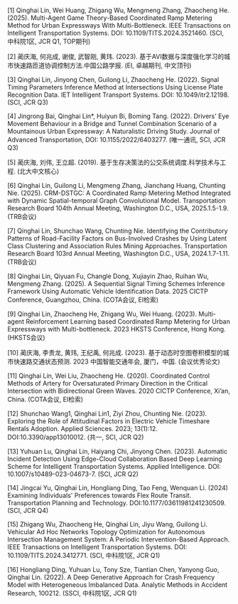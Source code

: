 [1] Qinghai Lin, Wei Huang, Zhigang Wu, Mengmeng Zhang, Zhaocheng He. (2025). Multi-Agent Game Theory-Based Coordinated Ramp Metering Method for Urban Expressways With Multi-Bottleneck. IEEE Transactions on Intelligent Transportation Systems. DOI: 10.1109/TITS.2024.3521460. (SCI, 中科院1区, JCR Q1, TOP期刊)

[2] 蔺庆海, 何兆成, 谢俊, 武智刚, 黄玮. (2023). 基于AVI数据与深度强化学习的城市快速路匝道协调控制方法.中国公路学报. (EI, 卓越期刊, 中文顶刊)

[3] Qinghai Lin, Jinyong Chen, Guilong Li, Zhaocheng He. (2022). Signal Timing Parameters Inference Method at Intersections Using License Plate Recognition Data. IET Intelligent Transport Systems. DOI: 10.1049/itr2.12198. (SCI, JCR Q3)

[4] Jingrong Bai, Qinghai Lin*, Huiyun Bi, Boming Tang. (2022). Drivers' Eye Movement Behaviour in a Bridge and Tunnel Combination Scenario of a Mountainous Urban Expressway: A Naturalistic Driving Study. Journal of Advanced Transportation, DOI: 10.1155/2022/6403277. (唯一通讯, SCI, JCR Q3)

[5] 蔺庆海, 刘伟, 王立超. (2019). 基于生存决策法的公交系统调度.科学技术与工程. (北大中文核心)

[6] Qinghai Lin, Guilong Li, Mengmeng Zhang, Jianchang Huang, Chunting Nie. (2025). CRM-DSTGC: A Coordinated Ramp Metering Method Integrated with Dynamic Spatial-temporal Graph Convolutional Model. Transportation Research Board 104th Annual Meeting, Washington D.C., USA, 2025.1.5-1.9. (TRB会议)

[7] Qinghai Lin, Shunchao Wang, Chunting Nie. Identifying the Contributory Patterns of Road-Facility Factors on Bus-Involved Crashes by Using Latent Class Clustering and Association Rules Mining Approaches. Transportation Research Board 103rd Annual Meeting, Washington D.C., USA, 2024.1.7-1.11. (TRB会议)

[8] Qinghai Lin, Qiyuan Fu, Changle Dong, Xujiayin Zhao, Ruihan Wu, Mengmeng Zhang. (2025). A Sequential Signal Timing Schemes Inference Framework Using Automatic Vehicle Identification Data. 2025 CICTP Conference, Guangzhou, China. (COTA会议, EI检索)

[9] Qinghai Lin, Zhaocheng He, Zhigang Wu, Wei Huang. (2023). Multi-agent Reinforcement Learning based Coordinated Ramp Metering for Urban Expressways with Multi-bottleneck. 2023 HKSTS Conference, Hong Kong. (HKSTS会议)

[10] 蔺庆海, 李贵龙, 黄玮, 王纪禹, 何兆成. (2023). 基于动态时空图卷积模型的城市快速路交通状态预测. 2023 中国智能交通年会, 厦门，中国. (会议优秀论文)

[11] Qinghai Lin, Wei Liu, Zhaocheng He. (2020). Coordinated Control Methods of Artery for Oversaturated Primary Direction in the Critical Intersection with Bidirectional Green Waves. 2020 CICTP Conference, Xi’an, China. (COTA会议, EI检索)

[12] Shunchao Wang1, Qinghai Lin1, Ziyi Zhou, Chunting Nie. (2023). Exploring the Role of Attitudinal Factors in Electric Vehicle Timeshare Rentals Adoption. Applied Sciences. 2023; 13(1):12. DOI:10.3390/app13010012. (共一, SCI, JCR Q2)

[13] Yuhuan Lu, Qinghai Lin, Haiyang Chi, Jinyong Chen. (2023). Automatic Incident Detection Using Edge-Cloud Collaboration Based Deep Learning Scheme for Intelligent Transportation Systems. Applied Intelligence. DOI: 10.1007/s10489-023-04673-7. (SCI, JCR Q2)

[14] Jingcai Yu, Qinghai Lin, Hongliang Ding, Tao Feng, Wenquan Li. (2024) Examining Individuals' Preferences towards Flex Route Transit. Transportation Planning and Technology. DOI:10.1177/03611981241230509. (SCI, JCR Q4)

[15] Zhigang Wu, Zhaocheng He, Qinghai Lin, Jiyu Wang, Guilong Li. Vehicular Ad Hoc Networks Topology Optimization for Autonomous Intersection Management System: A Periodic Intervention-Based Approach. IEEE Transactions on Intelligent Transportation Systems. DOI: 10.1109/TITS.2024.3412771. (SCI, 中科院1区, JCR Q1)

[16] Hongliang Ding, Yuhuan Lu, Tony Sze, Tiantian Chen, Yanyong Guo, Qinghai Lin. (2022). A Deep Generative Approach for Crash Frequency Model with Heterogeneous Imbalanced Data. Analytic Methods in Accident Research, 100212. (SSCI, 中科院1区, JCR Q1)


